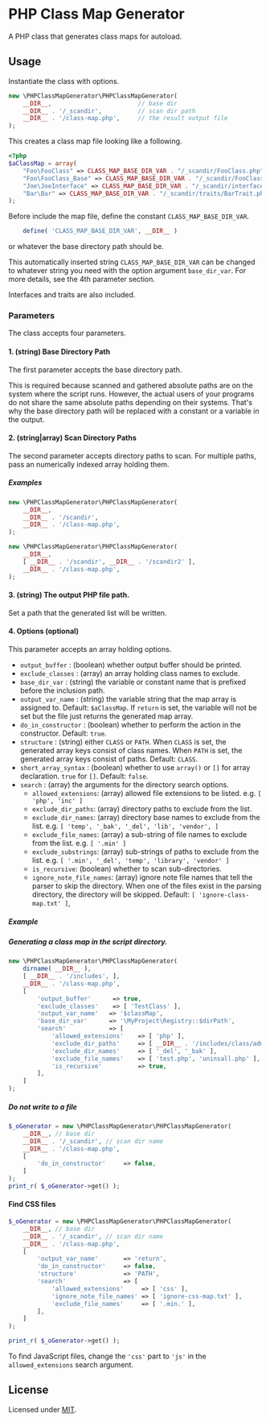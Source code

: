 # PHP Class Map Generator
A PHP class that generates class maps for autoload.

## Usage
Instantiate the class with options.

```php
new \PHPClassMapGenerator\PHPClassMapGenerator(
    __DIR__,                        // base dir
    __DIR__ . '/_scandir',          // scan dir path
    __DIR__ . '/class-map.php',     // the result output file
);
```

This creates a class map file looking like a following.
```php
<?php 
$aClassMap = array( 
    "Foo\FooClass" => CLASS_MAP_BASE_DIR_VAR . "/_scandir/FooClass.php", 
    "Foo\FooClass_Base" => CLASS_MAP_BASE_DIR_VAR . "/_scandir/FooClass_Base.php", 
    "Joe\JoeInterface" => CLASS_MAP_BASE_DIR_VAR . "/_scandir/interfaces/JoeInterface.php", 
    "Bar\Bar" => CLASS_MAP_BASE_DIR_VAR . "/_scandir/traits/BarTrait.php", 
);
```

Before include the map file, define the constant `CLASS_MAP_BASE_DIR_VAR`. 

```php
    define( 'CLASS_MAP_BASE_DIR_VAR', __DIR__ )
``` 
or whatever the base directory path should be.

This automatically inserted string `CLASS_MAP_BASE_DIR_VAR` can be changed to whatever string you need with the option argument `base_dir_var`. For more details, see the 4th parameter section. 

Interfaces and traits are also included.

### Parameters
The class accepts four parameters.

#### 1. (string) Base Directory Path
The first parameter accepts the base directory path. 

This is required because scanned and gathered absolute paths are on the system where the script runs. However, the actual users of your programs do not share the same absolute paths depending on their systems. That's why the base directory path will be replaced with a constant or a variable in the output.    

#### 2. (string|array) Scan Directory Paths
The second parameter accepts directory paths to scan. For multiple paths, pass an numerically indexed array holding them.

##### Examples
```php
new \PHPClassMapGenerator\PHPClassMapGenerator(
    __DIR__,                        
    __DIR__ . '/scandir',         
    __DIR__ . '/class-map.php',     
);
```

```php
new \PHPClassMapGenerator\PHPClassMapGenerator(
    __DIR__,                        
    [ __DIR__ . '/scandir', __DIR__ . '/scandir2' ],         
    __DIR__ . '/class-map.php',     
);
```

#### 3. (string) The output PHP file path.
Set a path that the generated list will be written.

#### 4. Options (optional)
This parameter accepts an array holding options.

 - `output_buffer`		: (boolean)	whether output buffer should be printed.     
 - `exclude_classes` 	: (array)   an array holding class names to exclude.
 - `base_dir_var`		: (string)	the variable or constant name that is prefixed before the inclusion path.
 - `output_var_name`	: (string)  the variable string that the map array is assigned to. Default: `$aClassMap`. If `return` is set, the variable will not be set but the file just returns the generated map array. 
 - `do_in_constructor`  : (boolean) whether to perform the action in the constructor. Default: `true`.
 - `structure`          : (string) either `CLASS` or `PATH`. When `CLASS` is set, the generated array keys consist of class names. When `PATH` is set, the generated array keys consist of paths. Default: `CLASS`.
 - `short_array_syntax` : (boolean) whether to use `array()` or `[]` for array declaration. `true` for `[]`. Default: `false`.
 - `search`				: (array)	the arguments for the directory search options.
    - `allowed_extensions`: (array) allowed file extensions to be listed. e.g. `[ 'php', 'inc' ]` 
    - `exclude_dir_paths`: (array) directory paths to exclude from the list.  
    - `exclude_dir_names`: (array) directory base names to exclude from the list. e.g. `[ 'temp', '_bak', '_del', 'lib', 'vendor', ]` 
    - `exclude_file_names`: (array) a sub-string of file names to exclude from the list. e.g. `[ '.min' ]` 
    - `exclude_substrings`: (array) sub-strings of paths to exclude from the list. e.g. `[ '.min', '_del', 'temp', 'library', 'vendor' ]`
    - `is_recursive`: (boolean) whether to scan sub-directories.
    - `ignore_note_file_names`: (array) ignore note file names that tell the parser to skip the directory. When one of the files exist in the parsing directory, the directory will be skipped. Default: `[ 'ignore-class-map.txt' ]`,   

##### Example

##### Generating a class map in the script directory.     
```php
new \PHPClassMapGenerator\PHPClassMapGenerator(
    dirname( __DIR__ ),
    [ __DIR__ . '/includes', ],
    __DIR__ . '/class-map.php', 
    [       
        'output_buffer'      => true,
        'exclude_classes'    => [ 'TestClass' ],        
        'output_var_name'   => '$classMap',
        'base_dir_var'      => '\MyProject\Registry::$dirPath',
        'search'            => [
            'allowed_extensions'    => [ 'php' ],
            'exclude_dir_paths'     => [ __DIR__ . '/includes/class/admin' ],
            'exclude_dir_names'     => [ '_del', '_bak' ],
            'exclude_file_names'    => [ 'test.php', 'uninsall.php' ],
            'is_recursive'          => true,
        ],
    ]
);
``` 

##### Do not write to a file
```php
$_oGenerator = new \PHPClassMapGenerator\PHPClassMapGenerator(
    __DIR__, // base dir
    __DIR__ . '/_scandir', // scan dir name
    __DIR__ . '/class-map.php',
    [
        'do_in_constructor'     => false,
    ]
);
print_r( $_oGenerator->get() );
``` 

#### Find CSS files
```php
$_oGenerator = new \PHPClassMapGenerator\PHPClassMapGenerator(
    __DIR__, // base dir
    __DIR__ . '/_scandir', // scan dir name
    __DIR__ . '/class-map.php',
    [
        'output_var_name'		=> 'return',
        'do_in_constructor'     => false,
        'structure'             => 'PATH',
        'search'                => [
            'allowed_extensions'     => [ 'css' ],
            'ignore_note_file_names' => [ 'ignore-css-map.txt' ],
            'exclude_file_names'     => [ '.min.' ],
        ],
    ]
);

print_r( $_oGenerator->get() );
```
To find JavaScript files, change the `'css'` part to `'js'` in the `allowed_extensions` search argument.
 
 ## License
 Licensed under [MIT](./LICENSE).